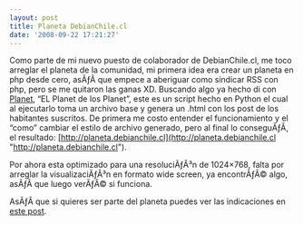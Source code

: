```yaml
---
layout: post
title: Planeta DebianChile.cl
date: '2008-09-22 17:21:27'
---
```



Como parte de mi nuevo puesto de colaborador de DebianChile.cl, me toco arreglar el planeta de la comunidad, mi primera idea era crear un planeta en php desde cero, asÃƒÂ­ que empece a aberiguar como sindicar RSS con php, pero se me quitaron las ganas XD. Buscando algo ya hecho di con [Planet](http://www.planetplanet.org/ "http://www.planetplanet.org/"), “EL Planet de los Planet”, este es un script hecho en Python el cual al ejecutarlo toma un archivo base y genera un .html con los post de los habitantes suscritos. De primera me costo entender el funcionamiento y el “como” cambiar el estilo de archivo generado, pero al final lo conseguÃƒÂ­, el resultado: [http://planeta.debianchile.cl](http://planeta.debianchile.cl "http://planeta.debianchile.cl").

Por ahora esta optimizado para una resoluciÃƒÂ³n de 1024×768, falta por arreglar la visualizaciÃƒÂ³n en formato wide screen, ya encontrÃƒÂ© algo, asÃƒÂ­ que luego verÃƒÂ© si funciona.

AsÃƒÂ­ que si quieres ser parte del planeta puedes ver las indicaciones en [este post](http://foro.debianchile.cl/topic/988/planeta-debianchilecl/ "http://foro.debianchile.cl/topic/988/planeta-debianchilecl/").


